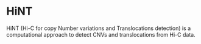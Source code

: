 # HiNT

HiNT (Hi-C for copy Number variations and Translocations detection) is a computational approach to detect CNVs and translocations from Hi-C data.
